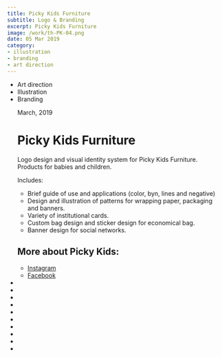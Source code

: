 ```yaml
---
title: Picky Kids Furniture
subtitle: Logo & Branding
excerpt: Picky Kids Furniture
image: /work/th-PK-04.png
date: 05 Mar 2019
category: 
- illustration
- branding
- art direction
---
```


<ul class="tags">
    <li>Art direction</li>
    <li>Illustration</li>
    <li>Branding</li>
</ul>
<ul class="gallery masonry">
    <div class="content">
        <p class="content-date">March, 2019</p>
        <h1>Picky Kids Furniture</h1>
        <p>Logo design and visual identity system for Picky Kids Furniture. Products for babies and children.</p>
        <p>Includes:</p>
        <ul class="ul-list">
            <li>Brief guide of use and applications (color, byn, lines and negative)</li>
             <li>Design and illustration of patterns for wrapping paper, packaging and banners.</li>
              <li>Variety of institutional cards.</li>
              <li>Custom bag design and sticker design for economical bag.</li>
              <li>Banner design for social networks.</li>
        </ul>
        <h2>More about Picky Kids:</h2>
        <ul class="music-list">
            <li><a target="_blank" rel="noreferrer" href="https://www.instagram.com/pickykids_furniture/" class="heart">Instagram</a></li>
            <li><a target="_blank" rel="noreferrer" href="https://www.facebook.com/pickykids/" class="heart">Facebook</a></li>
        </ul>
    </div>
    <li><img src="/work/PK-00.jpg" alt=""></li>
    <li><img src="/work/Pk-01.jpg" alt=""></li>
    <li><img src="/work/Pk-02.png" alt=""></li>
    <li><img src="/work/PK-03.png" alt=""></li>
    <li><img src="/work/PK-06.png" alt=""></li>
    <li><img src="/work/PK-04.jpg" alt=""></li>
    <li><img src="/work/PK-05.png" alt=""></li>
    <li><img src="/work/PK-07.png" alt=""></li>
    <li><img src="/work/PK-08.png" alt=""></li>
    <li><img src="/work/PK-09.png" alt=""></li>
</ul>